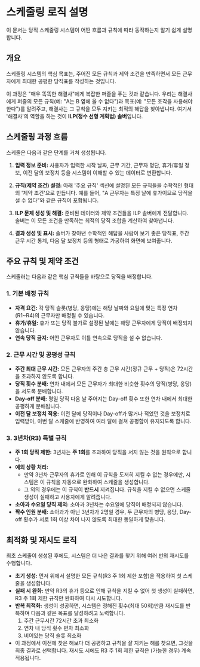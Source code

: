 # 스케줄링 로직 설명

이 문서는 당직 스케줄링 시스템이 어떤 흐름과 규칙에 따라 동작하는지 알기 쉽게 설명합니다.

## 개요

스케줄링 시스템의 핵심 목표는, 주어진 모든 규칙과 제약 조건을 만족하면서 모든 근무자에게 최대한 공평한 당직표를 작성하는 것입니다.

이 과정은 "매우 똑똑한 해결사"에게 복잡한 퍼즐을 푸는 것과 같습니다. 우리는 해결사에게 퍼즐의 모든 규칙(예: "A는 B 옆에 올 수 없다")과 목표(예: "모든 조각을 사용해야 한다")를 알려주고, 해결사는 그 규칙을 모두 지키는 최적의 해답을 찾아냅니다. 여기서 '해결사'의 역할을 하는 것이 **ILP(정수 선형 계획법) 솔버**입니다.

## 스케줄링 과정 흐름

스케줄은 다음과 같은 단계를 거쳐 생성됩니다.

1.  **입력 정보 준비:** 사용자가 입력한 시작 날짜, 근무 기간, 근무자 명단, 휴가/휴일 정보, 이전 달의 보정치 등을 시스템이 이해할 수 있는 데이터로 변환합니다.

2.  **규칙(제약 조건) 설정:** 아래 '주요 규칙' 섹션에 설명된 모든 규칙들을 수학적인 형태의 '제약 조건'으로 만듭니다. 예를 들어, "A 근무자는 특정 날에 휴가이므로 당직을 설 수 없다"와 같은 규칙이 포함됩니다.

3.  **ILP 문제 생성 및 해결:** 준비된 데이터와 제약 조건들을 ILP 솔버에게 전달합니다. 솔버는 이 모든 조건을 만족하는 최적의 당직 조합을 계산하여 찾아냅니다.

4.  **결과 생성 및 표시:** 솔버가 찾아낸 수학적인 해답을 사람이 보기 좋은 당직표, 주간 근무 시간 통계, 다음 달 보정치 등의 형태로 가공하여 화면에 보여줍니다.

## 주요 규칙 및 제약 조건

스케줄러는 다음과 같은 핵심 규칙들을 바탕으로 당직을 배정합니다.

### 1. 기본 배정 규칙
- **자격 요건:** 각 당직 슬롯(병당, 응당)에는 해당 날짜와 요일에 맞는 특정 연차(R1~R4)의 근무자만 배정될 수 있습니다.
- **휴가/휴일:** 휴가 또는 당직 불가로 설정된 날에는 해당 근무자에게 당직이 배정되지 않습니다.
- **연속 당직 금지:** 어떤 근무자도 이틀 연속으로 당직을 설 수 없습니다.

### 2. 근무 시간 및 공평성 규칙
- **주간 최대 근무 시간:** 모든 근무자의 주간 총 근무 시간(정규 근무 + 당직)은 72시간을 초과하지 않도록 합니다.
- **당직 횟수 분배:** 연차 내에서 모든 근무자가 최대한 비슷한 횟수의 당직(병당, 응당)을 서도록 분배합니다.
- **Day-off 분배:** 평일 당직 다음 날 주어지는 Day-off 횟수 또한 연차 내에서 최대한 공평하게 분배됩니다.
- **이전 달 보정치 적용:** 이전 달에 당직이나 Day-off가 많거나 적었던 것을 보정치로 입력받아, 이번 달 스케줄에 반영하여 여러 달에 걸쳐 공평함이 유지되도록 합니다.

### 3. 3년차(R3) 특별 규칙
- **주 1회 당직 제한:** 3년차는 **주 1회**를 초과하여 당직을 서지 않는 것을 원칙으로 합니다.
- **예외 상황 처리:**
    - 만약 3년차 근무자의 휴가로 인해 이 규칙을 도저히 지킬 수 없는 경우에만, 시스템은 이 규칙을 자동으로 완화하여 스케줄을 생성합니다.
    - 그 외의 경우에는 이 규칙이 **반드시** 지켜집니다. 규칙을 지킬 수 없으면 스케줄 생성이 실패하고 사용자에게 알려줍니다.
- **소아과 수요일 당직 제외:** 소아과 3년차는 수요일에 당직이 배정되지 않습니다.
- **짝수 인원 분배:** 소아과가 아닌 3년차가 2명일 경우, 두 근무자의 병당, 응당, Day-off 횟수가 서로 1회 이상 차이 나지 않도록 최대한 동일하게 맞춥니다.

## 최적화 및 재시도 로직

최초 스케줄이 생성된 후에도, 시스템은 더 나은 결과를 찾기 위해 여러 번의 재시도를 수행합니다.

- **초기 생성:** 먼저 위에서 설명한 모든 규칙(R3 주 1회 제한 포함)을 적용하여 첫 스케줄을 생성합니다.
- **실패 시 완화:** 만약 R3의 휴가 등으로 인해 규칙을 지킬 수 없어 첫 생성이 실패하면, R3 주 1회 제한 규칙만 완화하여 다시 시도합니다.
- **반복 최적화:** 생성이 성공하면, 시스템은 정해진 횟수(최대 50회)만큼 재시도를 반복하며 다음과 같은 목표를 달성하려고 노력합니다.
    1.  주간 근무시간 72시간 초과 최소화
    2.  연차 내 당직 횟수 편차 최소화
    3.  비어있는 당직 슬롯 최소화
- 이 과정에서 이전에 찾은 해보다 더 공평하고 규칙을 잘 지키는 해를 찾으면, 그것을 최종 결과로 선택합니다. 재시도 시에도 R3 주 1회 제한 규칙은 (가능한 경우) 계속 적용됩니다.
